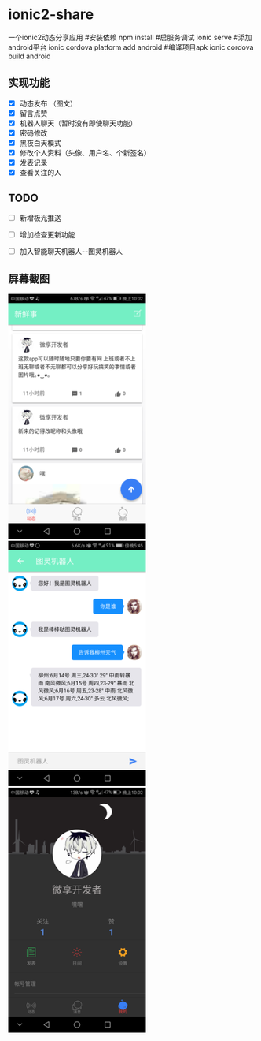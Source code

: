 # ionic2-share
一个ionic2动态分享应用
#安装依赖
npm install 
#启服务调试
ionic serve
#添加android平台
ionic cordova platform add android
#编译项目apk
ionic cordova build android

## 实现功能

- [x] 动态发布 （图文）
- [x] 留言点赞
- [x] 机器人聊天（暂时没有即使聊天功能）
- [x] 密码修改
- [x] 黑夜白天模式
- [x] 修改个人资料（头像、用户名、个新签名）
- [x] 发表记录
- [x] 查看关注的人

## TODO
- [ ] 新增极光推送

- [ ] 增加检查更新功能

- [ ] 加入智能聊天机器人--图灵机器人


## 屏幕截图
<img src="https://github.com/Coderbaobao/ionic2-share/blob/master/screenshot/dynamic.png?raw=true" width="280"/> <img src="https://github.com/Coderbaobao/ionic2-share/blob/master/screenshot/chat.png?raw=true" width="280"/><img src="https://github.com/Coderbaobao/ionic2-share/blob/master/screenshot/Personal.png?raw=true" width="280"/>  



